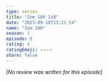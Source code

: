 ```yaml
---
type: series
title: "Zom 100 1x8"
date: "2023-09-18T23:21:54"
name: "Zom 100"
season: 1
episode: 8
rating: 4
ratingEmoji: ⭐️⭐️⭐️⭐️
share: false
---
```


*[No review was written for this episode]*

